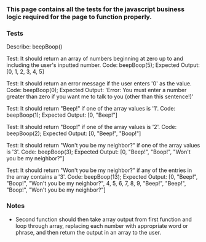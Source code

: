 ### This page contains all the tests for the javascript business logic required for the page to function properly.

### Tests

Describe: beepBoop()

Test: It should return an array of numbers beginning at zero up to and including the user's inputted number.
Code: beepBoop(5);
Expected Output: [0, 1, 2, 3, 4, 5]

Test: It should return an error message if the user enters '0' as the value.
Code: beepBoop(0);
Expected Output: 'Error: You must enter a number greater than zero if you want me to talk to you (other than this sentence!)'

Test: It should return "Beep!" if one of the array values is '1'.
Code: beepBoop(1);
Expected Output: [0, "Beep!"]

Test: It should return "Boop!" if one of the array values is '2'.
Code: beepBoop(2);
Expected Output: [0, "Beep!", "Boop!"]

Test: It should return "Won't you be my neighbor?" if one of the array values is '3'.
Code: beepBoop(3);
Expected Output: [0, "Beep!", "Boop!", "Won't you be my neighbor?"]

Test: It should return "Won't you be my neighbor?" if any of the entries in the array contains a '3'.
Code: beepBoop(13);
Expected Output: [0, "Beep!", "Boop!", "Won't you be my neighbor?", 4, 5, 6, 7, 8, 9, "Beep!", "Beep!", "Boop!", "Won't you be my neighbor?"]


### Notes



- Second function should then take array output from first function and loop through array, replacing each number with appropriate word or phrase, and then return the output in an array to the user.
